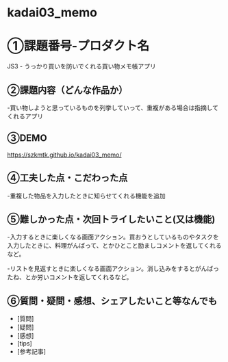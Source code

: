 # kadai03_memo
# ①課題番号-プロダクト名
JS3 - うっかり買いを防いでくれる買い物メモ帳アプリ

## ②課題内容（どんな作品か）
-買い物しようと思っているものを列挙していって、重複がある場合は指摘してくれるアプリ

## ③DEMO
https://szkmtk.github.io/kadai03_memo/

## ④工夫した点・こだわった点
-重複した物品を入力したときに知らせてくれる機能を追加

## ⑤難しかった点・次回トライしたいこと(又は機能)
-入力するときに楽しくなる画面アクション。買おうとしているものやタスクを入力したときに、料理がんばって、とかひとこと励ましコメントを返してくれるなど。

-リストを見返すときに楽しくなる画面アクション。消し込みをするとがんばったね、とか労いコメントを返してくれるなど。

## ⑥質問・疑問・感想、シェアしたいこと等なんでも
- [質問]
- [疑問]
- [感想]
- [tips]
- [参考記事]

